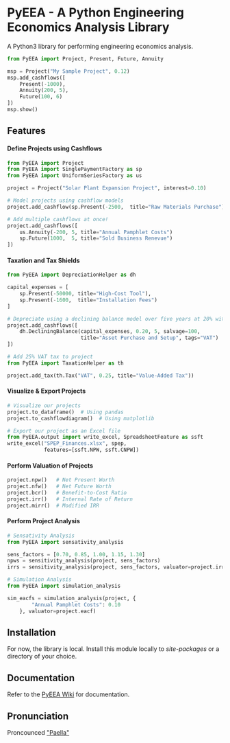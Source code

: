 # PyEEA - A Python Engineering Economics Analysis Library
<img align='right' src='./assets/logo.ico' alt=''/>

A Python3 library for performing engineering economics analysis.

``` Python
from PyEEA import Project, Present, Future, Annuity

msp = Project("My Sample Project", 0.12)
msp.add_cashflows([
    Present(-1000),
    Annuity(200, 5),
    Future(100, 6)
])
msp.show()
```


## Features

#### Define Projects using Cashflows
``` Python
from PyEEA import Project
from PyEEA import SinglePaymentFactory as sp
from PyEEA import UniformSeriesFactory as us

project = Project("Solar Plant Expansion Project", interest=0.10)

# Model projects using cashflow models
project.add_cashflow(sp.Present(-2500,  title="Raw Materials Purchase"))

# Add multiple cashflows at once!
project.add_cashflows([
    us.Annuity(-200, 5, title="Annual Pamphlet Costs")
    sp.Future(1000,  5, title="Sold Business Renevue")
])
```

#### Taxation and Tax Shields

``` Python
from PyEEA import DepreciationHelper as dh

capital_expenses = [
    sp.Present(-50000, title="High-Cost Tool"),
    sp.Present(-1600,  title="Installation Fees")
]

# Depreciate using a declining balance model over five years at 20% with a salvage value of $100
project.add_cashflows([
    dh.DecliningBalance(capital_expenses, 0.20, 5, salvage=100,
                        title="Asset Purchase and Setup", tags="VAT")
])

# Add 25% VAT tax to project
from PyEEA import TaxationHelper as th

project.add_tax(th.Tax("VAT", 0.25, title="Value-Added Tax"))
```

#### Visualize & Export Projects

``` Python
# Visualize our projects
project.to_dataframe()  # Using pandas
project.to_cashflowdiagram()  # Using matplotlib

# Export our project as an Excel file
from PyEEA.output import write_excel, SpreadsheetFeature as ssft
write_excel("SPEP_Finances.xlsx", spep,
            features=[ssft.NPW, ssft.CNPW])
```

#### Perform Valuation of Projects

``` Python
project.npw()   # Net Present Worth
project.nfw()   # Net Future Worth
project.bcr()   # Benefit-to-Cost Ratio
project.irr()   # Internal Rate of Return
project.mirr()  # Modified IRR
```

#### Perform Project Analysis

``` Python
# Sensativity Analysis
from PyEEA import sensativity_analysis

sens_factors = [0.70, 0.85, 1.00, 1.15, 1.30]
npws = sensitivity_analysis(project, sens_factors)
irrs = sensitivity_analysis(project, sens_factors, valuator=project.irr)

# Simulation Analysis
from PyEEA import simulation_analysis

sim_eacfs = simulation_analysis(project, {
        "Annual Pamphlet Costs": 0.10
    }, valuator=project.eacf)
```

## Installation

For now, the library is local. Install this module locally to *site-packages* or a directory of your choice.

## Documentation

Refer to the [PyEEA Wiki](https://github.com/ThomasJFR/PyEEA/wiki) for documentation. 

## Pronunciation

Proncounced ["Paella"](https://howdoyousaythatword.com/word/paella-spanish/)
